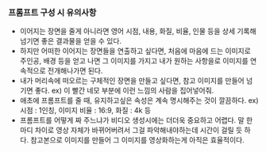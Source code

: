 ### 프롬프트 구성 시 유의사항

- 이어지는 장면을 줄게 아니라면 영어 시점, 내용, 화질, 비율, 인물 등을 상세 기록해 넘기면 좋은 결과물을 얻을 수 있다.
- 하지만 어떠한 이어지는 장면들을 연출하고 싶다면, 처음에 마음에 드는 이미지로 주인공, 배경 등을 얻고 나면 그 이미지를 가지고 내가 원하는 사항을로 이미지를 연속적으로 전개해나가면 된다.
- 내가 머리속에 떠오르는 구체적인 장면을 만들고 싶다면, 참고 이미지를 만들어 넘기면 좋다. ex) 이 빨간 네모 부분에 이런 느낌의 사람을 집어넣어줘.
- 애초에 프롬프트를 줄 때, 유지하고싶은 속성은 계속 명시해주는 것이 깔끔하다. ex) 시점 : 1인칭, 이미지 비율 : 16:9, 화질 : 4k 등
- 프롬프트를 어떻게 짜 주느냐가 비디오 생성시에는 더더욱 중요하고 어렵다. 말 한 마디 차이로 영상 자체가 바뀌어버려서 그걸 파악해내야하는데 시간이 걸릴 듯 하다. 참고본으로 이미지를 만들어 그 이미지를 영상화하는게 아직은 효율적이다.  